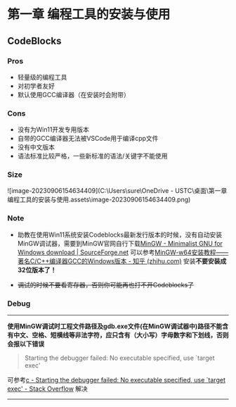 # 第一章 编程工具的安装与使用

## CodeBlocks

### Pros

+ 轻量级的编程工具
+ 对初学者友好
+ 默认使用GCC编译器（在安装时会附带）

### Cons

+ 没有为Win11开发专用版本
+ 自带的GCC编译器无法被VSCode用于编译cpp文件
+ 没有中文版本
+ 语法标准比较严格，一些新标准的语法/关键字不能使用

### Size

![image-20230906154634409](C:\Users\sure\OneDrive - USTC\桌面\第一章 编程工具的安装与使用.assets\image-20230906154634409.png)

### Note

+ 助教在使用Win11系统安装Codeblocks最新发行版本的时候，没有自动安装MinGW调试器，需要到MinGW官网自行下载[MinGW - Minimalist GNU for Windows download | SourceForge.net](https://sourceforge.net/projects/mingw/) 可以参考[MinGW-w64安装教程——著名C/C++编译器GCC的Windows版本 - 知乎 (zhihu.com)](https://zhuanlan.zhihu.com/p/76613134) 安装**不要安装成32位版本了！**

+ ~~调试的时候不要看寄存器，否则你可能再也打不开Codeblocks了~~

### Debug

---

**使用MinGW调试时工程文件路径及gdb.exe文件(在MinGW调试器中)路径不能含有中文、空格、短横线等非法字符，应只含有（大小写）字母数字和下划线，否则会报以下错误**

> Starting the debugger failed: No executable specified, use `target exec'

可参考[c - Starting the debugger failed: No executable specified, use `target exec' - Stack Overflow](https://stackoverflow.com/questions/66884293/starting-the-debugger-failed-no-executable-specified-use-target-exec) 解决

---

